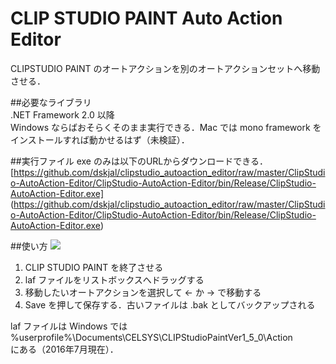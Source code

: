 # CLIP STUDIO PAINT Auto Action Editor
CLIPSTUDIO PAINT のオートアクションを別のオートアクションセットへ移動させる．

##必要なライブラリ  
.NET Framework 2.0 以降  
Windows ならばおそらくそのまま実行できる．Mac では mono framework をインストールすれば動かせるはず（未検証）．

##実行ファイル
exe のみは以下のURLからダウンロードできる．
[https://github.com/dskjal/clipstudio_autoaction_editor/raw/master/ClipStudio-AutoAction-Editor/ClipStudio-AutoAction-Editor/bin/Release/ClipStudio-AutoAction-Editor.exe]
(https://github.com/dskjal/clipstudio_autoaction_editor/raw/master/ClipStudio-AutoAction-Editor/ClipStudio-AutoAction-Editor/bin/Release/ClipStudio-AutoAction-Editor.exe)

##使い方
![](https://github.com/dskjal/clipstudio_autoaction_editor/wiki/images/autoaction-editor.jpg "")  

1. CLIP STUDIO PAINT を終了させる
2. laf ファイルをリストボックスへドラッグする
3. 移動したいオートアクションを選択して <- か -> で移動する
4. Save を押して保存する．古いファイルは .bak としてバックアップされる

laf ファイルは Windows では  
%userprofile%\Documents\CELSYS\CLIPStudioPaintVer1_5_0\Action  
にある（2016年7月現在）．

